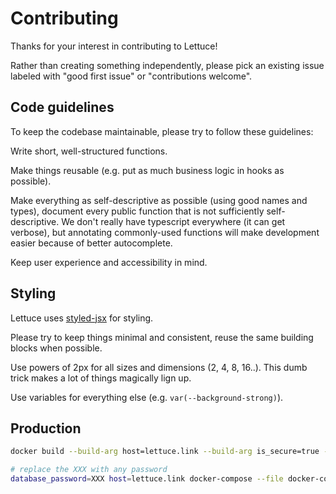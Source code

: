 # Contributing

Thanks for your interest in contributing to Lettuce!

Rather than creating something independently, please pick an existing issue labeled with "good first issue" or "contributions welcome".

## Code guidelines

To keep the codebase maintainable, please try to follow these guidelines:

Write short, well-structured functions.

Make things reusable (e.g. put as much business logic in hooks as possible).

Make everything as self-descriptive as possible (using good names and types), document every public function that is not sufficiently self-descriptive. We don't really have typescript everywhere (it can get verbose), but annotating commonly-used functions will make development easier because of better autocomplete.

Keep user experience and accessibility in mind.

## Styling

Lettuce uses [styled-jsx](https://github.com/vercel/styled-jsx) for styling.

Please try to keep things minimal and consistent, reuse the same building blocks when possible.

Use powers of 2px for all sizes and dimensions (2, 4, 8, 16..). This dumb trick makes a lot of things magically lign up.

Use variables for everything else (e.g. `var(--background-strong)`).

## Production

```bash
docker build --build-arg host=lettuce.link --build-arg is_secure=true --file Dockerfile_prod -t lettuce:prod .

# replace the XXX with any password
database_password=XXX host=lettuce.link docker-compose --file docker-compose-prod.yml up
```
